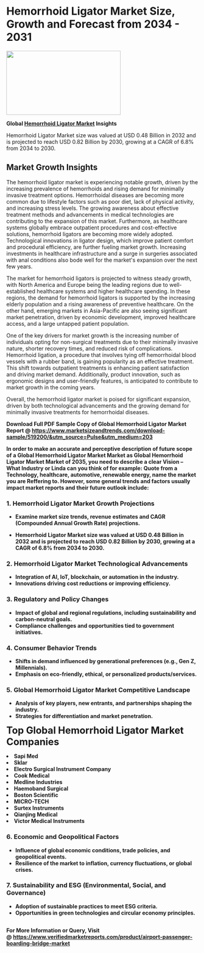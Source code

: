 <H1>Hemorrhoid Ligator Market Size, Growth and Forecast from 2034 - 2031</H1><img class="aligncenter size-medium wp-image-584254" src="https://thirdeyenews.in/wp-content/uploads/2034/09/Global-Market-Research-300x168.jpeg" alt="" width="300" height="168" /><p><strong>Global&nbsp;<a href="https://www.marketsizeandtrends.com/download-sample/519200/&amp;utm_source=Pulse&amp;utm_medium=203">Hemorrhoid Ligator Market</a> Insights</strong></p><p>Hemorrhoid Ligator Market size was valued at USD 0.48 Billion in 2032 and is projected to reach USD 0.82 Billion by 2030, growing at a CAGR of 6.8% from 2034 to 2030.</p><p><h2>Market Growth Insights</h2> <p>The hemorrhoid ligator market is experiencing notable growth, driven by the increasing prevalence of hemorrhoids and rising demand for minimally invasive treatment options. Hemorrhoidal diseases are becoming more common due to lifestyle factors such as poor diet, lack of physical activity, and increasing stress levels. The growing awareness about effective treatment methods and advancements in medical technologies are contributing to the expansion of this market. Furthermore, as healthcare systems globally embrace outpatient procedures and cost-effective solutions, hemorrhoid ligators are becoming more widely adopted. Technological innovations in ligator design, which improve patient comfort and procedural efficiency, are further fueling market growth. Increasing investments in healthcare infrastructure and a surge in surgeries associated with anal conditions also bode well for the market's expansion over the next few years. <br><strong></strong></p> <p>The market for hemorrhoid ligators is projected to witness steady growth, with North America and Europe being the leading regions due to well-established healthcare systems and higher healthcare spending. In these regions, the demand for hemorrhoid ligators is supported by the increasing elderly population and a rising awareness of preventive healthcare. On the other hand, emerging markets in Asia-Pacific are also seeing significant market penetration, driven by economic development, improved healthcare access, and a large untapped patient population. <p>One of the key drivers for market growth is the increasing number of individuals opting for non-surgical treatments due to their minimally invasive nature, shorter recovery times, and reduced risk of complications. Hemorrhoid ligation, a procedure that involves tying off hemorrhoidal blood vessels with a rubber band, is gaining popularity as an effective treatment. This shift towards outpatient treatments is enhancing patient satisfaction and driving market demand. Additionally, product innovation, such as ergonomic designs and user-friendly features, is anticipated to contribute to market growth in the coming years. <p>Overall, the hemorrhoid ligator market is poised for significant expansion, driven by both technological advancements and the growing demand for minimally invasive treatments for hemorrhoidal diseases. <br><strong></p><p><span class=""><strong>Download Full PDF Sample Copy of Global Hemorrhoid Ligator Market Report</strong> @ <a href="https://www.marketsizeandtrends.com/download-sample/519200/&amp;utm_source=Pulse&amp;utm_medium=203" target="_blank">https://www.marketsizeandtrends.com/download-sample/519200/&amp;utm_source=Pulse&amp;utm_medium=203</a></span></p><p>In order to make an accurate and perceptive description of future scope of a Global&nbsp;Hemorrhoid Ligator Market Market as Global&nbsp;Hemorrhoid Ligator Market Market of 2035, you need to describe a clear Vision &ndash; What Industry or Linda can you think of for example: Quote from a Technology, healthcare, automotive, renewable energy, name the market you are Reffering to. However, some general trends and factors usually impact market reports and their future outlook include:</p><h3>1.&nbsp;<strong>Hemorrhoid Ligator Market Growth Projections</strong></h3><ul><li>Examine market size trends, revenue estimates and CAGR (Compounded Annual Growth Rate) projections.</li><li><p>Hemorrhoid Ligator Market size was valued at USD 0.48 Billion in 2032 and is projected to reach USD 0.82 Billion by 2030, growing at a CAGR of 6.8% from 2034 to 2030.</p></li></ul><h3>2.&nbsp;<strong>Hemorrhoid Ligator Market Technological Advancements</strong></h3><ul><li>Integration of AI, IoT, blockchain, or automation in the industry.</li><li>Innovations driving cost reductions or improving efficiency.</li></ul><h3>3.&nbsp;<strong>Regulatory and Policy Changes</strong></h3><ul><li>Impact of global and regional regulations, including sustainability and carbon-neutral goals.</li><li>Compliance challenges and opportunities tied to government initiatives.</li></ul><h3>4.&nbsp;<strong>Consumer Behavior Trends</strong></h3><ul><li>Shifts in demand influenced by generational preferences (e.g., Gen Z, Millennials).</li><li>Emphasis on eco-friendly, ethical, or personalized products/services.</li></ul><h3>5.&nbsp;<strong>Global Hemorrhoid Ligator Market Competitive Landscape</strong></h3><ul><li>Analysis of key players, new entrants, and partnerships shaping the industry.</li><li>Strategies for differentiation and market penetration.</li></ul><p data-pm-slice="1 1 []"><span style="color: inherit; font-family: inherit; font-size: 25px;">Top Global Hemorrhoid Ligator Market Companies</span></p><div class="" data-test-id=""><p><li>Sapi Med</li><li> Sklar</li><li> Electro Surgical Instrument Company</li><li> Cook Medical</li><li> Medline Industries</li><li> Haemoband Surgical</li><li> Boston Scientific</li><li> MICRO-TECH</li><li> Surtex Instruments</li><li> Qianjing Medical</li><li> Victor Medical Instruments</li></p></div><h3>6.&nbsp;<strong>Economic and Geopolitical Factors</strong></h3><ul><li>Influence of global economic conditions, trade policies, and geopolitical events.</li><li>Resilience of the market to inflation, currency fluctuations, or global crises.</li></ul><h3>7.&nbsp;<strong>Sustainability and ESG (Environmental, Social, and Governance)</strong></h3><ul><li>Adoption of sustainable practices to meet ESG criteria.</li><li>Opportunities in green technologies and circular economy principles.</li></ul><h2><strong style="font-size: 14px;">For More Information or Query, Visit @&nbsp;</strong><a style="background-color: #ffffff; font-size: 14px;" href="https://www.marketsizeandtrends.com/report/hemorrhoid-ligator-market/" target="_blank">https://www.verifiedmarketreports.com/product/airport-passenger-boarding-bridge-market</a></h2>
